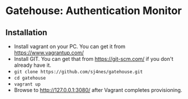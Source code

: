# Gatehouse: Authentication Monitor

## Installation

 * Install vagrant on your PC. You can get it from https://www.vagrantup.com/
 * Install GIT. You can get that from https://git-scm.com/ if you don't already have it.
 * `git clone https://github.com/sj4nes/gatehouse.git`
 * `cd gatehouse`
 * `vagrant up`
 * Browse to http://127.0.0.1:3080/ after Vagrant completes provisioning.
